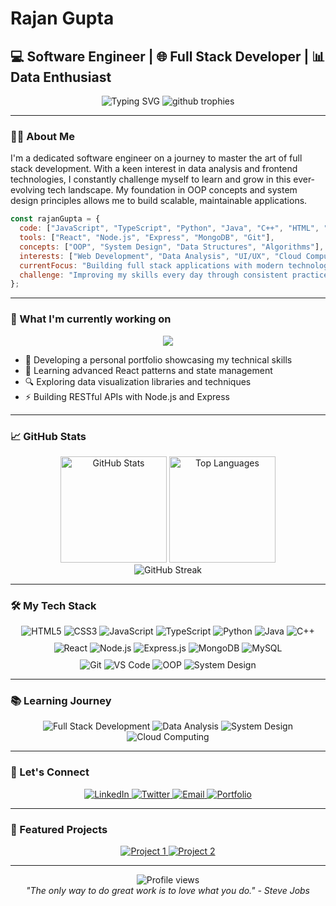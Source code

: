 # Rajan Gupta
## 💻 Software Engineer | 🌐 Full Stack Developer | 📊 Data Enthusiast

<div align="center">
  <img src="https://readme-typing-svg.herokuapp.com?font=Fira+Code&size=22&duration=3000&pause=1000&color=36BCF7&center=true&vCenter=true&random=false&width=500&lines=Full+Stack+Developer;Software+Engineer;Data+Analysis+Enthusiast;Passionate+Learner;Problem+Solver" alt="Typing SVG" />
  
  <img src="https://github-profile-trophy.vercel.app/?username=Rajangupta9&theme=algolia&no-frame=true&row=1&column=6" alt="github trophies" />
</div>

---

### 👨‍💻 About Me

I'm a dedicated software engineer on a journey to master the art of full stack development. With a keen interest in data analysis and frontend technologies, I constantly challenge myself to learn and grow in this ever-evolving tech landscape. My foundation in OOP concepts and system design principles allows me to build scalable, maintainable applications.

```javascript
const rajanGupta = {
  code: ["JavaScript", "TypeScript", "Python", "Java", "C++", "HTML", "CSS", "SQL"],
  tools: ["React", "Node.js", "Express", "MongoDB", "Git"],
  concepts: ["OOP", "System Design", "Data Structures", "Algorithms"],
  interests: ["Web Development", "Data Analysis", "UI/UX", "Cloud Computing"],
  currentFocus: "Building full stack applications with modern technologies",
  challenge: "Improving my skills every day through consistent practice and learning"
};
```

---

### 🚀 What I'm currently working on

<div align="center">
  <a href="https://github.com/Rajangupta9/Travel_Budget">
    <img src="https://github-readme-stats.vercel.app/api/pin/?username=Rajangupta9&repo=Rajangupta9&theme=react" />
  </a>
</div>

- 🔭 Developing a personal portfolio showcasing my technical skills
- 🌱 Learning advanced React patterns and state management
- 🔍 Exploring data visualization libraries and techniques
- ⚡ Building RESTful APIs with Node.js and Express

---

### 📈 GitHub Stats

<div align="center">
  <img src="https://github-readme-stats.vercel.app/api?username=Rajangupta9&show_icons=true&count_private=true&hide=issues&theme=react" alt="GitHub Stats" height="170" />
  <img src="https://github-readme-stats.vercel.app/api/top-langs/?username=Rajangupta9&layout=compact&theme=react" alt="Top Languages" height="170" />
</div>

<div align="center">
  <img src="https://github-readme-streak-stats.herokuapp.com/?user=Rajangupta9&theme=react" alt="GitHub Streak" />
</div>

---

### 🛠️ My Tech Stack

<div align="center">
  <img src="https://img.shields.io/badge/HTML5-E34F26?style=for-the-badge&logo=html5&logoColor=white" alt="HTML5" />
  <img src="https://img.shields.io/badge/CSS3-1572B6?style=for-the-badge&logo=css3&logoColor=white" alt="CSS3" />
  <img src="https://img.shields.io/badge/JavaScript-F7DF1E?style=for-the-badge&logo=javascript&logoColor=black" alt="JavaScript" />
  <img src="https://img.shields.io/badge/TypeScript-3178C6?style=for-the-badge&logo=typescript&logoColor=white" alt="TypeScript" />
  <img src="https://img.shields.io/badge/Python-3776AB?style=for-the-badge&logo=python&logoColor=white" alt="Python" />
  <img src="https://img.shields.io/badge/Java-ED8B00?style=for-the-badge&logo=openjdk&logoColor=white" alt="Java" />
  <img src="https://img.shields.io/badge/C++-00599C?style=for-the-badge&logo=cplusplus&logoColor=white" alt="C++" />
</div>

<div align="center" style="margin-top: 10px;">
  <img src="https://img.shields.io/badge/React-61DAFB?style=for-the-badge&logo=react&logoColor=black" alt="React" />
  <img src="https://img.shields.io/badge/Node.js-339933?style=for-the-badge&logo=nodedotjs&logoColor=white" alt="Node.js" />
  <img src="https://img.shields.io/badge/Express-000000?style=for-the-badge&logo=express&logoColor=white" alt="Express.js" />
  <img src="https://img.shields.io/badge/MongoDB-4EA94B?style=for-the-badge&logo=mongodb&logoColor=white" alt="MongoDB" />
  <img src="https://img.shields.io/badge/MySQL-4479A1?style=for-the-badge&logo=mysql&logoColor=white" alt="MySQL" />
</div>

<div align="center" style="margin-top: 10px;">
  <img src="https://img.shields.io/badge/Git-F05032?style=for-the-badge&logo=git&logoColor=white" alt="Git" />
  <img src="https://img.shields.io/badge/VS_Code-007ACC?style=for-the-badge&logo=visual-studio-code&logoColor=white" alt="VS Code" />
  <img src="https://img.shields.io/badge/OOP-FF6B6B?style=for-the-badge&logo=academia&logoColor=white" alt="OOP" />
  <img src="https://img.shields.io/badge/System_Design-6C8EBF?style=for-the-badge&logo=diagram&logoColor=white" alt="System Design" />
</div>

---

### 📚 Learning Journey

<div align="center">
  <img src="https://img.shields.io/badge/Full%20Stack%20Development-in%20progress-brightgreen" alt="Full Stack Development" />
  <img src="https://img.shields.io/badge/Data%20Analysis-exploring-blue" alt="Data Analysis" />
  <img src="https://img.shields.io/badge/System%20Design-learning-orange" alt="System Design" />
  <img src="https://img.shields.io/badge/Cloud%20Computing-starting-yellow" alt="Cloud Computing" />
</div>

---

### 🤝 Let's Connect

<div align="center">
  <a href="https://www.linkedin.com/in/rajan-gupta-6309a0185/" target="_blank">
    <img src="https://img.shields.io/badge/LinkedIn-0077B5?style=for-the-badge&logo=linkedin&logoColor=white" alt="LinkedIn" />
  </a>
  <a href="https://x.com/cyber_9_spartan" target="_blank">
    <img src="https://img.shields.io/badge/Twitter-1DA1F2?style=for-the-badge&logo=twitter&logoColor=white" alt="Twitter" />
  </a>
  <a href="mailto:rajang797@gmail.com" target="_blank">
    <img src="https://img.shields.io/badge/Email-D14836?style=for-the-badge&logo=gmail&logoColor=white" alt="Email" />
  </a>
  <a href="https://rajan-gupta-portfolio.vercel.app/" target="_blank">
    <img src="https://img.shields.io/badge/Portfolio-000000?style=for-the-badge&logo=About.me&logoColor=white" alt="Portfolio" />
  </a>
</div>

---

### 🌟 Featured Projects

<div align="center">
  <a href="https://github.com/Rajangupta9/Travel_Budget.git">
    <img src="https://img.shields.io/badge/Project%201-Check%20it%20out-blue?style=for-the-badge" alt="Project 1" />
  </a>
  <a href="https://github.com/Rajangupta9/RealTimeChat.git">
    <img src="https://img.shields.io/badge/Project%202-Check%20it%20out-blue?style=for-the-badge" alt="Project 2" />
  </a>
</div>

---

<div align="center">
  <img src="https://komarev.com/ghpvc/?username=Rajangupta9&color=brightgreen&style=flat-square" alt="Profile views" />
</div>

<div align="center">
  <i>"The only way to do great work is to love what you do." - Steve Jobs</i>
</div>

